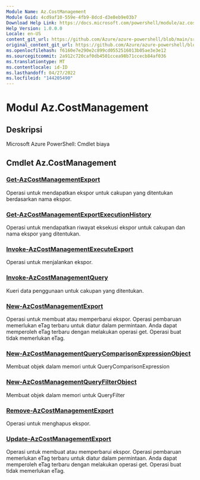 ```yaml
---
Module Name: Az.CostManagement
Module Guid: 4cd9af10-559e-4fb9-8dcd-d3e8eb9e03b7
Download Help Link: https://docs.microsoft.com/powershell/module/az.costmanagement
Help Version: 1.0.0.0
Locale: en-US
content_git_url: https://github.com/Azure/azure-powershell/blob/main/src/CostManagement/help/Az.CostManagement.md
original_content_git_url: https://github.com/Azure/azure-powershell/blob/main/src/CostManagement/help/Az.CostManagement.md
ms.openlocfilehash: f6160e7e290e2c899cd0552516013b05ae3e3e12
ms.sourcegitcommit: 2a912c720caf0db4501ccea98b71ccecb84af036
ms.translationtype: MT
ms.contentlocale: id-ID
ms.lasthandoff: 04/27/2022
ms.locfileid: "144205490"
---
```

# Modul Az.CostManagement
## Deskripsi
Microsoft Azure PowerShell: Cmdlet biaya

## Cmdlet Az.CostManagement
### [Get-AzCostManagementExport](Get-AzCostManagementExport.md)
Operasi untuk mendapatkan ekspor untuk cakupan yang ditentukan berdasarkan nama ekspor.

### [Get-AzCostManagementExportExecutionHistory](Get-AzCostManagementExportExecutionHistory.md)
Operasi untuk mendapatkan riwayat eksekusi ekspor untuk cakupan dan nama ekspor yang ditentukan.

### [Invoke-AzCostManagementExecuteExport](Invoke-AzCostManagementExecuteExport.md)
Operasi untuk menjalankan ekspor.

### [Invoke-AzCostManagementQuery](Invoke-AzCostManagementQuery.md)
Kueri data penggunaan untuk cakupan yang ditentukan.

### [New-AzCostManagementExport](New-AzCostManagementExport.md)
Operasi untuk membuat atau memperbarui ekspor.
Operasi pembaruan memerlukan eTag terbaru untuk diatur dalam permintaan.
Anda dapat memperoleh eTag terbaru dengan melakukan operasi get.
Operasi buat tidak memerlukan eTag.

### [New-AzCostManagementQueryComparisonExpressionObject](New-AzCostManagementQueryComparisonExpressionObject.md)
Membuat objek dalam memori untuk QueryComparisonExpression

### [New-AzCostManagementQueryFilterObject](New-AzCostManagementQueryFilterObject.md)
Membuat objek dalam memori untuk QueryFilter

### [Remove-AzCostManagementExport](Remove-AzCostManagementExport.md)
Operasi untuk menghapus ekspor.

### [Update-AzCostManagementExport](Update-AzCostManagementExport.md)
Operasi untuk membuat atau memperbarui ekspor.
Operasi pembaruan memerlukan eTag terbaru untuk diatur dalam permintaan.
Anda dapat memperoleh eTag terbaru dengan melakukan operasi get.
Operasi buat tidak memerlukan eTag.

